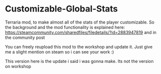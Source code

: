 # Customizable-Global-Stats
Terraria mod, to make almost all of the stats of the player customizable.
So the background and the mod functionality is explained here: https://steamcommunity.com/sharedfiles/filedetails/?id=2883947819 and in the community post

You can freely reupload this mod to the workshop and update it. Just give me a slight mention on steam so i can see your work :)


This version here is the update i said i was gonna make. Its not the version on workshop